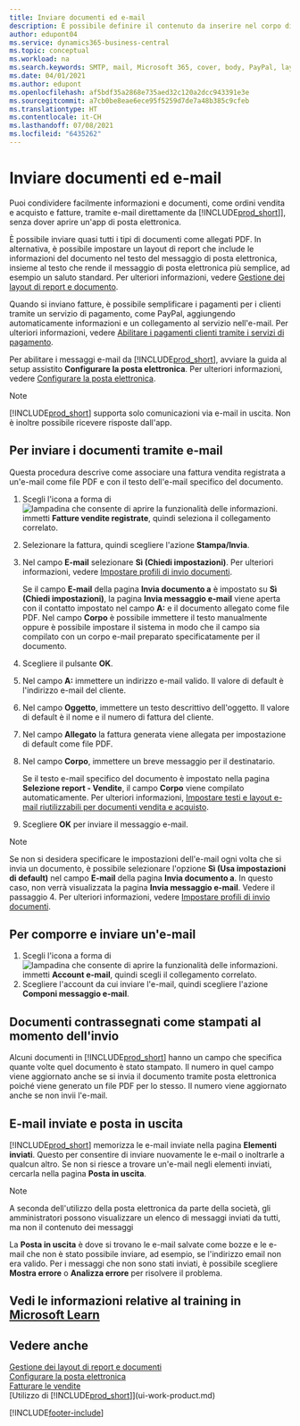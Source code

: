 ```yaml
---
title: Inviare documenti ed e-mail
description: È possibile definire il contenuto da inserire nel corpo di un messaggio e-mail, ad esempio, un collegamento a PayPal. È anche possibile collegare documenti ai messaggi e-mail.
author: edupont04
ms.service: dynamics365-business-central
ms.topic: conceptual
ms.workload: na
ms.search.keywords: SMTP, mail, Microsoft 365, cover, body, PayPal, layout
ms.date: 04/01/2021
ms.author: edupont
ms.openlocfilehash: af5bdf35a2868e735aed32c120a2dcc943391e3e
ms.sourcegitcommit: a7cb0be8eae6ece95f5259d7de7a48b385c9cfeb
ms.translationtype: HT
ms.contentlocale: it-CH
ms.lasthandoff: 07/08/2021
ms.locfileid: "6435262"
---
```

# <a name="send-documents-and-emails"></a>Inviare documenti ed e-mail

Puoi condividere facilmente informazioni e documenti, come ordini vendita e acquisto e fatture, tramite e-mail direttamente da [!INCLUDE[prod_short](includes/prod_short.md)]], senza dover aprire un'app di posta elettronica.  

È possibile inviare quasi tutti i tipi di documenti come allegati PDF. In alternativa, è possibile impostare un layout di report che include le informazioni del documento nel testo del messaggio di posta elettronica, insieme al testo che rende il messaggio di posta elettronica più semplice, ad esempio un saluto standard. Per ulteriori informazioni, vedere [Gestione dei layout di report e documento](ui-manage-report-layouts.md). <!--this topic does not mention how to set up a layout for email. Need to investigate.-->

Quando si inviano fatture, è possibile semplificare i pagamenti per i clienti tramite un servizio di pagamento, come PayPal, aggiungendo automaticamente informazioni e un collegamento al servizio nell'e-mail. Per ulteriori informazioni, vedere [Abilitare i pagamenti clienti tramite i servizi di pagamento](sales-how-enable-payment-service-extensions.md).

Per abilitare i messaggi e-mail da [!INCLUDE[prod_short](includes/prod_short.md)], avviare la guida al setup assistito **Configurare la posta elettronica**. Per ulteriori informazioni, vedere [Configurare la posta elettronica](admin-how-setup-email.md).

> [!NOTE]
> [!INCLUDE[prod_short](includes/prod_short.md)] supporta solo comunicazioni via e-mail in uscita. Non è inoltre possibile ricevere risposte dall'app.

## <a name="to-send-documents-by-email"></a>Per inviare i documenti tramite e-mail

Questa procedura descrive come associare una fattura vendita registrata a un'e-mail come file PDF e con il testo dell'e-mail specifico del documento. <!--update this-->

1. Scegli l'icona a forma di ![lampadina che consente di aprire la funzionalità delle informazioni.](media/ui-search/search_small.png "Informazioni sull'operazione che si desidera eseguire") immetti **Fatture vendite registrate**, quindi seleziona il collegamento correlato.
2. Selezionare la fattura, quindi scegliere l'azione **Stampa/Invia**.
3. Nel campo **E-mail** selezionare **Sì (Chiedi impostazioni)**. Per ulteriori informazioni, vedere [Impostare profili di invio documenti](sales-how-setup-document-send-profiles.md).
    
    Se il campo **E-mail** della pagina **Invia documento a** è impostato su **Sì (Chiedi impostazioni)**, la pagina **Invia messaggio e-mail** viene aperta con il contatto impostato nel campo **A:** e il documento allegato come file PDF. Nel campo **Corpo** è possibile immettere il testo manualmente oppure è possibile impostare il sistema in modo che il campo sia compilato con un corpo e-mail preparato specificatamente per il documento.

4. Scegliere il pulsante **OK**.
5. Nel campo **A:** immettere un indirizzo e-mail valido. Il valore di default è l'indirizzo e-mail del cliente.
6. Nel campo **Oggetto**, immettere un testo descrittivo dell'oggetto. Il valore di default è il nome e il numero di fattura del cliente.
7. Nel campo **Allegato** la fattura generata viene allegata per impostazione di default come file PDF.
8. Nel campo **Corpo**, immettere un breve messaggio per il destinatario.

    Se il testo e-mail specifico del documento è impostato nella pagina **Selezione report - Vendite**, il campo **Corpo** viene compilato automaticamente. Per ulteriori informazioni, [Impostare testi e layout e-mail riutilizzabili per documenti vendita e acquisto](admin-how-setup-email.md#set-up-reusable-email-texts-and-layouts-for-sales-and-purchase-documents).
9. Scegliere **OK** per inviare il messaggio e-mail.

> [!NOTE]  
> Se non si desidera specificare le impostazioni dell'e-mail ogni volta che si invia un documento, è possibile selezionare l'opzione **Sì (Usa impostazioni di default)** nel campo **E-mail** della pagina **Invia documento a**. In questo caso, non verrà visualizzata la pagina **Invia messaggio e-mail**. Vedere il passaggio 4. Per ulteriori informazioni, vedere [Impostare profili di invio documenti](sales-how-setup-document-send-profiles.md).  

## <a name="to-compose-and-send-an-email"></a>Per comporre e inviare un'e-mail

1. Scegli l'icona a forma di ![lampadina che consente di aprire la funzionalità delle informazioni.](media/ui-search/search_small.png "Informazioni sull'operazione che si desidera eseguire") immetti **Account e-mail**, quindi scegli il collegamento correlato.
2. Scegliere l'account da cui inviare l'e-mail, quindi scegliere l'azione **Componi messaggio e-mail**.

## <a name="documents-marked-as-printed-when-they-are-sent"></a>Documenti contrassegnati come stampati al momento dell'invio

Alcuni documenti in [!INCLUDE[prod_short](includes/prod_short.md)] hanno un campo che specifica quante volte quel documento è stato stampato. Il numero in quel campo <!--"that field?" need a name...--> viene aggiornato anche se si invia il documento tramite posta elettronica poiché viene generato un file PDF per lo stesso. Il numero viene aggiornato anche se non invii l'e-mail. <!--guessing this is because emails are technically reports, so the counter bumps up whenever someone creates an email. Need to verify.-->

## <a name="sent-emails-and-your-email-outbox"></a>E-mail inviate e posta in uscita

[!INCLUDE[prod_short](includes/prod_short.md)] memorizza le e-mail inviate nella pagina **Elementi inviati**. Questo per consentire di inviare nuovamente le e-mail o inoltrarle a qualcun altro. Se non si riesce a trovare un'e-mail negli elementi inviati, cercarla nella pagina **Posta in uscita**. 

> [!NOTE]
> A seconda dell'utilizzo della posta elettronica da parte della società, gli amministratori possono visualizzare un elenco di messaggi inviati da tutti, ma non il contenuto dei messaggi

La **Posta in uscita** è dove si trovano le e-mail salvate come bozze e le e-mail che non è stato possibile inviare, ad esempio, se l'indirizzo email non era valido. Per i messaggi che non sono stati inviati, è possibile scegliere **Mostra errore** o **Analizza errore** per risolvere il problema.  

## <a name="see-related-training-at-microsoft-learn"></a>Vedi le informazioni relative al training in [Microsoft Learn](/learn/modules/set-up-email/)

## <a name="see-also"></a>Vedere anche

[Gestione dei layout di report e documenti](ui-manage-report-layouts.md)  
[Configurare la posta elettronica](admin-how-setup-email.md)  
[Fatturare le vendite](sales-how-invoice-sales.md)  
[Utilizzo di [!INCLUDE[prod_short](includes/prod_short.md)]](ui-work-product.md)


[!INCLUDE[footer-include](includes/footer-banner.md)]
